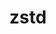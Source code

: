 ---
title: "zstd"
layout: cache
categories: [package, v0.19]
meta: {"versions": ["1.5.2"], "compilers": ["gcc@=11.1.0", "gcc@=7.3.1", "gcc@=7.5.0", "gcc@=8.4.0", "oneapi@=2022.1.0"], "oss": ["amzn2", "ubuntu18.04", "ubuntu20.04"], "platforms": ["linux"], "targets": ["aarch64", "neoverse_n1", "x86_64", "x86_64_v3"], "stacks": ["aws-ahug", "aws-ahug-aarch64", "aws-isc", "aws-isc-aarch64", "build_systems", "data-vis-sdk", "e4s", "e4s-oneapi", "ml-cpu", "ml-cuda", "ml-rocm", "radiuss", "radiuss-aws", "radiuss-aws-aarch64", "tutorial"], "num_specs": 11, "num_specs_by_stack": {"aws-isc-aarch64": 4, "radiuss-aws-aarch64": 2, "aws-ahug-aarch64": 4, "radiuss-aws": 1, "ml-rocm": 1, "ml-cuda": 1, "ml-cpu": 1, "aws-isc": 2, "aws-ahug": 2, "build_systems": 1, "tutorial": 2, "radiuss": 1, "data-vis-sdk": 1, "e4s": 2, "e4s-oneapi": 1}}
spec_details: [{"hash": "5vdxrzwvj6ifth4bomooz2tbqexhqfmu", "compiler": "gcc@=7.3.1", "versions": ["1.5.2"], "os": "amzn2", "platform": "linux", "target": "aarch64", "variants": ["build_system=makefile", "compression=none", "libs=shared,static", "+programs"], "stacks": ["aws-isc-aarch64", "radiuss-aws-aarch64", "aws-ahug-aarch64"], "size": "-", "tarball": "https://binaries.spack.io/releases/v0.19/build_cache/linux-amzn2-aarch64/gcc-7.3.1/zstd-1.5.2/linux-amzn2-aarch64-gcc-7.3.1-zstd-1.5.2-5vdxrzwvj6ifth4bomooz2tbqexhqfmu.spack"}, {"hash": "c55u6dinebvvc5ct3nogzetw56zyw42k", "compiler": "gcc@=7.3.1", "versions": ["1.5.2"], "os": "amzn2", "platform": "linux", "target": "aarch64", "variants": ["build_system=makefile", "libs=shared,static", "~programs"], "stacks": ["aws-isc-aarch64", "aws-ahug-aarch64"], "size": "-", "tarball": "https://binaries.spack.io/releases/v0.19/build_cache/linux-amzn2-aarch64/gcc-7.3.1/zstd-1.5.2/linux-amzn2-aarch64-gcc-7.3.1-zstd-1.5.2-c55u6dinebvvc5ct3nogzetw56zyw42k.spack"}, {"hash": "utqyswutytzw4n5znnjamzbr5xhnxkdz", "compiler": "gcc@=7.3.1", "versions": ["1.5.2"], "os": "amzn2", "platform": "linux", "target": "neoverse_n1", "variants": ["build_system=makefile", "compression=none", "libs=shared,static", "+programs"], "stacks": ["aws-isc-aarch64", "radiuss-aws-aarch64", "aws-ahug-aarch64"], "size": "-", "tarball": "https://binaries.spack.io/releases/v0.19/build_cache/linux-amzn2-neoverse_n1/gcc-7.3.1/zstd-1.5.2/linux-amzn2-neoverse_n1-gcc-7.3.1-zstd-1.5.2-utqyswutytzw4n5znnjamzbr5xhnxkdz.spack"}, {"hash": "yo5enkw4k4r4sa6dxii7w2dyns777r5h", "compiler": "gcc@=7.3.1", "versions": ["1.5.2"], "os": "amzn2", "platform": "linux", "target": "neoverse_n1", "variants": ["build_system=makefile", "libs=shared,static", "~programs"], "stacks": ["aws-isc-aarch64", "aws-ahug-aarch64"], "size": "-", "tarball": "https://binaries.spack.io/releases/v0.19/build_cache/linux-amzn2-neoverse_n1/gcc-7.3.1/zstd-1.5.2/linux-amzn2-neoverse_n1-gcc-7.3.1-zstd-1.5.2-yo5enkw4k4r4sa6dxii7w2dyns777r5h.spack"}, {"hash": "374yltocbrvbb2itp6zwozkxbqmtt2ih", "compiler": "gcc@=7.3.1", "versions": ["1.5.2"], "os": "amzn2", "platform": "linux", "target": "x86_64_v3", "variants": ["build_system=makefile", "compression=none", "libs=shared,static", "+programs"], "stacks": ["radiuss-aws", "ml-rocm", "ml-cuda", "ml-cpu", "aws-isc", "aws-ahug"], "size": "-", "tarball": "https://binaries.spack.io/releases/v0.19/build_cache/linux-amzn2-x86_64_v3/gcc-7.3.1/zstd-1.5.2/linux-amzn2-x86_64_v3-gcc-7.3.1-zstd-1.5.2-374yltocbrvbb2itp6zwozkxbqmtt2ih.spack"}, {"hash": "2vt3p3qtu47mrzwqjbrpbysnyt5yehrp", "compiler": "gcc@=7.3.1", "versions": ["1.5.2"], "os": "amzn2", "platform": "linux", "target": "x86_64_v3", "variants": ["build_system=makefile", "libs=shared,static", "~programs"], "stacks": ["aws-isc", "aws-ahug"], "size": "-", "tarball": "https://binaries.spack.io/releases/v0.19/build_cache/linux-amzn2-x86_64_v3/gcc-7.3.1/zstd-1.5.2/linux-amzn2-x86_64_v3-gcc-7.3.1-zstd-1.5.2-2vt3p3qtu47mrzwqjbrpbysnyt5yehrp.spack"}, {"hash": "fprmzmoubdjdr663rprctp2tuqiv5apu", "compiler": "gcc@=7.5.0", "versions": ["1.5.2"], "os": "ubuntu18.04", "platform": "linux", "target": "x86_64", "variants": ["build_system=makefile", "compression=none", "libs=shared,static", "+programs"], "stacks": ["build_systems", "tutorial", "radiuss", "data-vis-sdk"], "size": "-", "tarball": "https://binaries.spack.io/releases/v0.19/build_cache/linux-ubuntu18.04-x86_64/gcc-7.5.0/zstd-1.5.2/linux-ubuntu18.04-x86_64-gcc-7.5.0-zstd-1.5.2-fprmzmoubdjdr663rprctp2tuqiv5apu.spack"}, {"hash": "nwwllvpdtplmxku5bvacn5l4gph4qsqz", "compiler": "gcc@=11.1.0", "versions": ["1.5.2"], "os": "ubuntu20.04", "platform": "linux", "target": "x86_64", "variants": ["build_system=makefile", "compression=none", "libs=shared,static", "+programs"], "stacks": ["e4s"], "size": "-", "tarball": "https://binaries.spack.io/releases/v0.19/build_cache/linux-ubuntu20.04-x86_64/gcc-11.1.0/zstd-1.5.2/linux-ubuntu20.04-x86_64-gcc-11.1.0-zstd-1.5.2-nwwllvpdtplmxku5bvacn5l4gph4qsqz.spack"}, {"hash": "2b73tirbzuagu4mxnldwso2i2pwky4gz", "compiler": "gcc@=8.4.0", "versions": ["1.5.2"], "os": "ubuntu18.04", "platform": "linux", "target": "x86_64", "variants": ["build_system=makefile", "compression=none", "libs=shared,static", "+programs"], "stacks": ["tutorial"], "size": "-", "tarball": "https://binaries.spack.io/releases/v0.19/build_cache/linux-ubuntu18.04-x86_64/gcc-8.4.0/zstd-1.5.2/linux-ubuntu18.04-x86_64-gcc-8.4.0-zstd-1.5.2-2b73tirbzuagu4mxnldwso2i2pwky4gz.spack"}, {"hash": "3n7wbgyb27sdjpeuuliwbfdx32pxvrfs", "compiler": "gcc@=11.1.0", "versions": ["1.5.2"], "os": "ubuntu20.04", "platform": "linux", "target": "x86_64", "variants": ["build_system=makefile", "libs=shared,static", "~programs"], "stacks": ["e4s"], "size": "-", "tarball": "https://binaries.spack.io/releases/v0.19/build_cache/linux-ubuntu20.04-x86_64/gcc-11.1.0/zstd-1.5.2/linux-ubuntu20.04-x86_64-gcc-11.1.0-zstd-1.5.2-3n7wbgyb27sdjpeuuliwbfdx32pxvrfs.spack"}, {"hash": "pwvyiutyq6c2twnjfnf2hrlb5ysaoq2b", "compiler": "oneapi@=2022.1.0", "versions": ["1.5.2"], "os": "ubuntu20.04", "platform": "linux", "target": "x86_64", "variants": ["build_system=makefile", "compression=none", "libs=shared,static", "+programs"], "stacks": ["e4s-oneapi"], "size": "-", "tarball": "https://binaries.spack.io/releases/v0.19/build_cache/linux-ubuntu20.04-x86_64/oneapi-2022.1.0/zstd-1.5.2/linux-ubuntu20.04-x86_64-oneapi-2022.1.0-zstd-1.5.2-pwvyiutyq6c2twnjfnf2hrlb5ysaoq2b.spack"}]
---